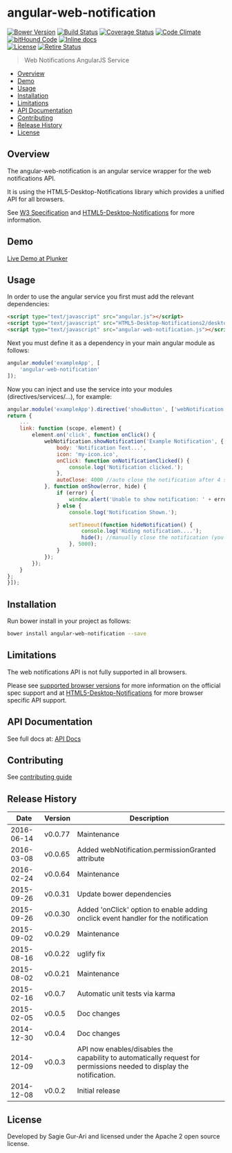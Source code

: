 # angular-web-notification

[![Bower Version](https://img.shields.io/bower/v/angular-web-notification.svg?style=flat)](https://github.com/sagiegurari/angular-web-notification/releases) [![Build Status](https://travis-ci.org/sagiegurari/angular-web-notification.svg)](http://travis-ci.org/sagiegurari/angular-web-notification) [![Coverage Status](https://coveralls.io/repos/sagiegurari/angular-web-notification/badge.svg)](https://coveralls.io/r/sagiegurari/angular-web-notification) [![Code Climate](https://codeclimate.com/github/sagiegurari/angular-web-notification/badges/gpa.svg)](https://codeclimate.com/github/sagiegurari/angular-web-notification) [![bitHound Code](https://www.bithound.io/github/sagiegurari/angular-web-notification/badges/code.svg)](https://www.bithound.io/github/sagiegurari/angular-web-notification) [![Inline docs](http://inch-ci.org/github/sagiegurari/angular-web-notification.svg?branch=master)](http://inch-ci.org/github/sagiegurari/angular-web-notification)<br>
[![License](https://img.shields.io/bower/l/angular-web-notification.svg)](https://github.com/sagiegurari/angular-web-notification/blob/master/LICENSE) [![Retire Status](http://retire.insecurity.today/api/image?uri=https://raw.githubusercontent.com/sagiegurari/angular-web-notification/master/bower.json)](http://retire.insecurity.today/api/image?uri=https://raw.githubusercontent.com/sagiegurari/angular-web-notification/master/bower.json)

> Web Notifications AngularJS Service

* [Overview](#overview)
* [Demo](http://plnkr.co/edit/SUTiBu?p=preview)
* [Usage](#usage)
* [Installation](#installation)
* [Limitations](#limitations)
* [API Documentation](docs/api.md)
* [Contributing](.github/CONTRIBUTING.md)
* [Release History](#history)
* [License](#license)

<a name="overview"></a>
## Overview
The angular-web-notification is an angular service wrapper for the web notifications API.

It is using the HTML5-Desktop-Notifications library which provides a unified API for all browsers.

See [W3 Specification](https://dvcs.w3.org/hg/notifications/raw-file/tip/Overview.html) and [HTML5-Desktop-Notifications](https://github.com/ttsvetko/HTML5-Desktop-Notifications) for more information.

## Demo
[Live Demo at Plunker](http://plnkr.co/edit/SUTiBu?p=preview)

<a name="usage"></a>
## Usage
In order to use the angular service you first must add the relevant dependencies:

```html
<script type="text/javascript" src="angular.js"></script>
<script type="text/javascript" src="HTML5-Desktop-Notifications2/desktop-notify.js"></script>
<script type="text/javascript" src="angular-web-notification.js"></script>
```

Next you must define it as a dependency in your main angular module as follows:

```js
angular.module('exampleApp', [
    'angular-web-notification'
]);
```

Now you can inject and use the service into your modules (directives/services/...), for example:

```js
angular.module('exampleApp').directive('showButton', ['webNotification', function (webNotification) {
return {
    ...
    link: function (scope, element) {
        element.on('click', function onClick() {
            webNotification.showNotification('Example Notification', {
                body: 'Notification Text...',
                icon: 'my-icon.ico',
                onClick: function onNotificationClicked() {
                    console.log('Notification clicked.');
                },
                autoClose: 4000 //auto close the notification after 4 seconds (you can manually close it via hide function)
            }, function onShow(error, hide) {
                if (error) {
                    window.alert('Unable to show notification: ' + error.message);
                } else {
                    console.log('Notification Shown.');

                    setTimeout(function hideNotification() {
                        console.log('Hiding notification....');
                        hide(); //manually close the notification (you can skip this if you use the autoClose option)
                    }, 5000);
                }
            });
        });
    }
};
}]);
```

<a name="installation"></a>
## Installation
Run bower install in your project as follows:

```sh
bower install angular-web-notification --save
```

<a name="limitations"></a>
## Limitations
The web notifications API is not fully supported in all browsers.

Please see [supported browser versions](http://caniuse.com/#feat=notifications) for more information on the official spec support and at [HTML5-Desktop-Notifications](https://github.com/ttsvetko/HTML5-Desktop-Notifications) for more browser specific API support.

## API Documentation
See full docs at: [API Docs](docs/api.md)

## Contributing
See [contributing guide](.github/CONTRIBUTING.md)

<a name="history"></a>
## Release History

| Date        | Version | Description |
| ----------- | ------- | ----------- |
| 2016-06-14  | v0.0.77 | Maintenance |
| 2016-03-08  | v0.0.65 | Added webNotification.permissionGranted attribute |
| 2016-02-24  | v0.0.64 | Maintenance |
| 2015-09-26  | v0.0.31 | Update bower dependencies |
| 2015-09-26  | v0.0.30 | Added 'onClick' option to enable adding onclick event handler for the notification |
| 2015-09-02  | v0.0.29 | Maintenance |
| 2015-08-16  | v0.0.22 | uglify fix |
| 2015-08-02  | v0.0.21 | Maintenance |
| 2015-02-16  | v0.0.7  | Automatic unit tests via karma |
| 2015-02-05  | v0.0.5  | Doc changes |
| 2014-12-30  | v0.0.4  | Doc changes |
| 2014-12-09  | v0.0.3  | API now enables/disables the<br>capability to automatically request for<br>permissions needed to display the notification. |
| 2014-12-08  | v0.0.2  | Initial release |

<a name="license"></a>
## License
Developed by Sagie Gur-Ari and licensed under the Apache 2 open source license.

